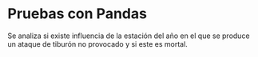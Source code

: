 # Pruebas con Pandas

Se analiza si existe influencia de la estación del año en el que se produce un ataque de tiburón no provocado y si este es mortal.
